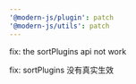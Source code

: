 ```yaml
---
'@modern-js/plugin': patch
'@modern-js/utils': patch
---
```


fix: the sortPlugins api not work

fix: sortPlugins 没有真实生效
